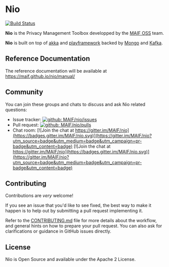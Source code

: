 # Nio

[![Build Status](https://travis-ci.org/MAIF/nio.svg?branch=master)](https://travis-ci.org/MAIF/nio)

**Nio** is the Privacy Management Toolbox developped by the <a href="https://maif.github.io" target="_blank">MAIF OSS</a> team.

**Nio** is built on top of <a href="https://akka.io">akka</a> and <a href="https://www.playframework.com">playframework</a> backed by <a href="https://www.mongodb.com/">Mongo</a> and <a href="https://kafka.apache.org/">Kafka</a>.

## Reference Documentation

The reference documentation will be available at https://maif.github.io/nio/manual/

## Community
You can join these groups and chats to discuss and ask Nio related questions:

- Issue tracker: [![github: MAIF/nio/issues](https://img.shields.io/github/issues/MAIF/nio.svg)](https://github.com/MAIF/nio/issues)
- Pull request: [![github: MAIF/nio/pulls](https://img.shields.io/github/issues-pr/MAIF/nio.svg)](https://github.com/MAIF/nio/pulls)
- Chat room: [![Join the chat at https://gitter.im/MAIF/nio](https://badges.gitter.im/MAIF/nio.svg)](https://gitter.im/MAIF/nio?utm_source=badge&utm_medium=badge&utm_campaign=pr-badge&utm_content=badge) [![Join the chat at https://gitter.im/MAIF/nio](https://badges.gitter.im/MAIF/nio.svg)](https://gitter.im/MAIF/nio?utm_source=badge&utm_medium=badge&utm_campaign=pr-badge&utm_content=badge)

## Contributing

Contributions are *very* welcome!

If you see an issue that you'd like to see fixed, the best way to make it happen is to help out by submitting a pull request implementing it.

Refer to the [CONTRIBUTING.md](https://github.com/MAIF/nio/blob/master/.github/CONTRIBUTING.md) file for more details about the workflow,
and general hints on how to prepare your pull request. You can also ask for clarifications or guidance in GitHub issues directly.

## License

Nio is Open Source and available under the Apache 2 License.

